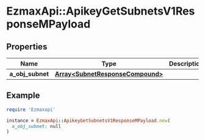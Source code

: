 # EzmaxApi::ApikeyGetSubnetsV1ResponseMPayload

## Properties

| Name | Type | Description | Notes |
| ---- | ---- | ----------- | ----- |
| **a_obj_subnet** | [**Array&lt;SubnetResponseCompound&gt;**](SubnetResponseCompound.md) |  |  |

## Example

```ruby
require 'Ezmaxapi'

instance = EzmaxApi::ApikeyGetSubnetsV1ResponseMPayload.new(
  a_obj_subnet: null
)
```

